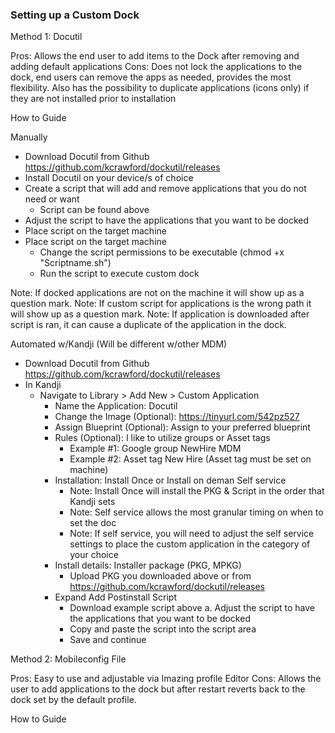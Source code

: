 ### Setting up a Custom Dock ###


Method 1: Docutil

Pros: Allows the end user to add items to the Dock after removing and adding default applications
Cons: Does not lock the applications to the dock, end users can remove the apps as needed, provides the most flexibility. Also has the possibility to duplicate applications (icons only) if they are not installed prior to installation

How to Guide

Manually

* Download Docutil from Github https://github.com/kcrawford/dockutil/releases
* Install Docutil on your device/s of choice
* Create a script that will add and remove applications that you do not need or want
	* Script can be found above
* Adjust the script to have the applications that you want to be docked
* Place script on the target machine
* Place script on the target machine
	* Change the script permissions to be executable (chmod +x "Scriptname.sh")
	* Run the script to execute custom dock

Note: If docked applications are not on the machine it will show up as a question mark.
Note: If custom script for applications is the wrong path it will show up as a question mark.
Note: If application is downloaded after script is ran, it can cause a duplicate of the application in the dock.

Automated w/Kandji (Will be different w/other MDM)

* Download Docutil from Github https://github.com/kcrawford/dockutil/releases
* In Kandji
	* Navigate to Library > Add New > Custom Application
		* Name the Application: Docutil
		* Change the Image (Optional): https://tinyurl.com/542pz527
		* Assign Blueprint (Optional): Assign to your preferred blueprint
		* Rules (Optional): I like to utilize groups or Asset tags
			* Example #1: Google group NewHire MDM
			* Example #2: Asset tag New Hire (Asset tag must be set on machine)
		* Installation: Install Once or Install on deman Self service
			* Note: Install Once will install the PKG & Script in the order that Kandji sets
			* Note: Self service allows the most granular timing on when to set the doc
			* Note: If self service, you will need to adjust the self service settings to place the custom application in the category of your choice
		* Install details: Installer package (PKG, MPKG)
			* Upload PKG you downloaded above or from https://github.com/kcrawford/dockutil/releases
		* Expand Add Postinstall Script
			* Download example script above
				a. Adjust the script to have the applications that you want to be docked
			* Copy and paste the script into the script area
			* Save and continue

Method 2: Mobileconfig File

Pros: Easy to use and adjustable via Imazing profile Editor
Cons: Allows the user to add applications to the dock but after restart reverts back to the dock set by the default profile.

How to Guide
